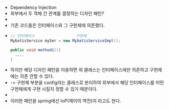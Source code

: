 - Dependency Injection
- 외부에서 두 객체 간 관계를  결정하는 디자인 패턴?
-
- 기존 코드들은 인터페이스와 그 구현체에 의존했다.
- ```java
  // 인터페이스					구현체
  MybatisService mySer = new MybatisServiceImpl();
  
  public void method1(){
    ....
  }
  ```
- 하지만 해당 디자인 패턴을 이용하면 위 클래스는 인터페이스에만 의존하고 구현체에는 의존 안할 수 있다.
- -> 구현체 부분을 config라는 클래스로 분리하여 외부에서 해당 인터페이스를 어떤 구현체에게 구현 시킬지 정할 수 있기 때문이다.
-
- 이러한 패턴을 spring에선 IoP(제어의 역전)이 라고도 한다.